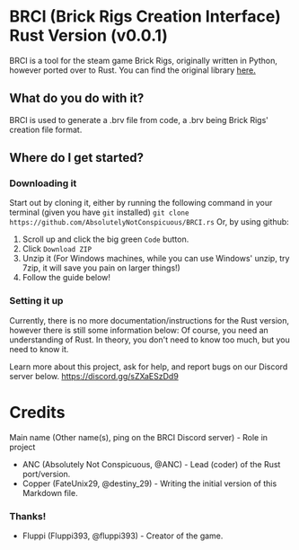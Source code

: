 # BRCI (Brick Rigs Creation Interface) Rust Version (v0.0.1)
BRCI is a tool for the steam game Brick Rigs, originally written in Python, however ported over to Rust.
You can find the original library [here.](https://github.com/MrPerruche/BRCI)

## What do you do with it?
BRCI is used to generate a .brv file from code, a .brv being Brick Rigs' creation file format.

## Where do I get started?

### Downloading it
Start out by cloning it, either by running the following command in your terminal (given you have ``git`` installed)
``git clone https://github.com/AbsolutelyNotConspicuous/BRCI.rs``
Or, by using github:
1. Scroll up and click the big green ``Code`` button.
2. Click ``Download ZIP``
3. Unzip it (For Windows machines, while you can use Windows' unzip, try 7zip, it will save you pain on larger things!)
4. Follow the guide below!

### Setting it up
Currently, there is no more documentation/instructions for the Rust version, however there is still some information below:
Of course, you need an understanding of Rust. In theory, you don't need to know too much, but you need to know it.

Learn more about this project, ask for help, and report bugs on our Discord server below.
https://discord.gg/sZXaESzDd9

# Credits
Main name (Other name(s), ping on the BRCI Discord server) - Role in project

- ANC (Absolutely Not Conspicuous, @ANC) - Lead (coder) of the Rust port/version.
- Copper (FateUnix29, @destiny_29)       - Writing the initial version of this Markdown file.

### Thanks!
- Fluppi (Fluppi393, @fluppi393) - Creator of the game.
